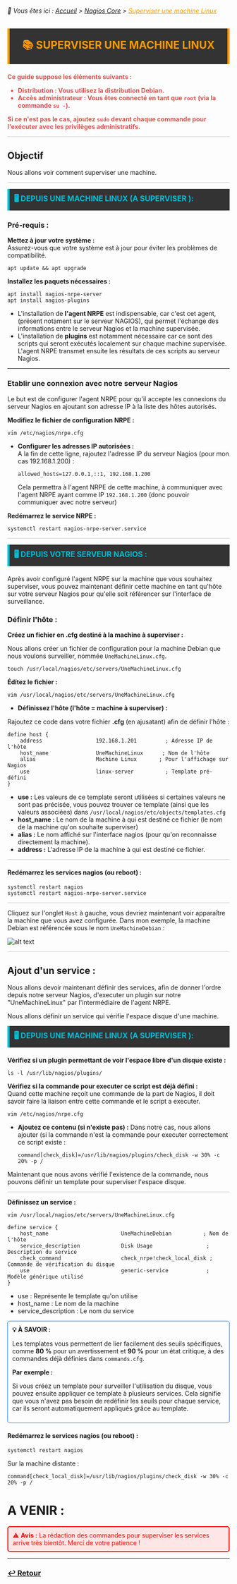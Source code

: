 <link rel="stylesheet" type="text/css" href="../../../assets/css/principal-theme.css">

###### 📂 Vous êtes ici : [Accueil](../../../index.md) > [Nagios Core](../../nagioscore-debian/index.md) > <a href="." style="color: #ff9900; text-decoration: underline;">Superviser une machine Linux</a>


<div style="background-color: #333; color: #fff; border-left: 5px solid #ff9900; border-right: 5px solid #ff9900; padding: 20px 25px; margin-bottom: 20px; text-align: center;">
  <strong style="font-size: 24px; color: #ff9900;">📚 SUPERVISER UNE MACHINE LINUX</strong>
</div>

<!-- Alerte importante concernant la distribution et les droits d'utilisateur -->
<div style="color: #d9534f; font-weight: bold; margin-bottom: 1em;">

  <p>Ce guide suppose les éléments suivants :</p>
  <ul>
    <li><strong>Distribution :</strong> Vous utilisez la distribution <strong>Debian</strong>.</li>
    <li><strong>Accès administrateur :</strong> Vous êtes connecté en tant que <code>root</code> (via la commande <code>su -</code>).</li>
  </ul>
  <p>Si ce n'est pas le cas, ajoutez <code>sudo</code> devant chaque commande pour l'exécuter avec les privilèges administratifs.</p>
</div>

<hr style="border: 1px solid #ccc; height: 1px; background-color: #ccc; border: none;">

## Objectif

Nous allons voir comment superviser une machine.

<hr style="border: 1px solid #ccc; height: 1px; background-color: #ccc; border: none;">


<!-- Section "Depuis votre serveur Nagios" avec un fond sombre, couleurs contrastées et texte clair -->
<div style="background-color: #333; color: #fff; border-left: 5px solid #00bcd4; padding: 10px 10px; margin-bottom: 20px;">
  <strong style="font-size: 17px; color: #00bcd4;">🖥️ DEPUIS UNE MACHINE LINUX (A SUPERVISER ):</strong>
</div>

### Pré-requis :  
**Mettez à jour votre système :**  
Assurez-vous que votre système est à jour pour éviter les problèmes de compatibilité.

```
apt update && apt upgrade
```


**Installez les paquets nécessaires :**  

```
apt install nagios-nrpe-server
apt install nagios-plugins
```
- L'installation de **l'agent NRPE** est indispensable, car c'est cet agent, (présent notament sur le serveur NAGIOS), qui permet l'échange des informations entre le serveur Nagios et la machine supervisée.
- L'installation de **plugins** est notamment nécessaire car ce sont des scripts  qui seront exécutés localement sur chaque machine supervisée. L'agent NRPE transmet ensuite les résultats de ces scripts au serveur Nagios.

---

### Etablir une connexion avec notre serveur Nagios  
Le but est de configurer l'agent NRPE pour qu'il accepte les connexions du serveur Nagios en ajoutant son adresse IP à la liste des hôtes autorisés.

**Modifiez le fichier de configuration NRPE :**  
```
vim /etc/nagios/nrpe.cfg
```

- **Configurer les adresses IP autorisées :**  
  A la fin de cette ligne, rajoutez l'adresse IP du serveur Nagios (pour mon cas 192.168.1.200) : 
  ```
  allowed_hosts=127.0.0.1,::1, 192.168.1.200
  ```

  Cela permettra à l'agent NRPE de cette machine, à communiquer avec l'agent NRPE ayant comme IP `192.168.1.200` (donc pouvoir communiquer avec notre serveur)

**Redémarrez le service NRPE :**  
```
systemctl restart nagios-nrpe-server.service
```

<hr style="border: 1px solid #ccc; height: 1px; background-color: #ccc; border: none;">

<!-- Section "Depuis votre serveur Nagios" avec un fond sombre, couleurs contrastées et texte clair -->
<div style="background-color: #333; color: #fff; border-left: 5px solid #00bcd4; padding: 10px 10px; margin-bottom: 20px;">
  <strong style="font-size: 17px; color: #00bcd4;">🖥️ DEPUIS VOTRE SERVEUR NAGIOS :</strong>
</div>

Après avoir configuré l'agent NRPE sur la machine que vous souhaitez superviser, vous pouvez maintenant définir cette machine en tant qu'hôte sur votre serveur Nagios pour qu'elle soit référencer sur l'interface de surveillance.



### Définir l'hôte :

**Créez un fichier en .cfg destiné à la machine à superviser :**  

Nous allons créer un fichier de configuration pour la machine Debian que nous voulons surveiller, nommée `UneMachineLinux.cfg`.

```
touch /usr/local/nagios/etc/servers/UneMachineLinux.cfg
```

**Éditez le fichier :**  

```
vim /usr/local/nagios/etc/servers/UneMachineLinux.cfg
```

- **Définissez l'hôte (l'hôte = machine à superviser) :**  

Rajoutez ce code dans votre fichier **.cfg** (en ajusatant) afin de définir l'hôte : 

    define host {
        address                 192.168.1.201         ; Adresse IP de l'hôte
        host_name               UneMachineLinux      ; Nom de l'hôte
        alias                   Machine Linux       ; Pour l'affichage sur Nagios
        use                     linux-server          ; Template pré-défini
    }

  - **use :** Les valeurs de ce template seront utilisées si certaines valeurs ne sont pas précisée, vous pouvez trouver ce template (ainsi que les valeurs associées) dans `/usr/local/nagios/etc/objects/templates.cfg`
  - **host_name :** Le nom de la machine à qui est destiné ce fichier (le nom de la machine qu'on souhaite superviser)
  - **alias :** Le nom affiché sur l'interface nagios (pour qu'on reconnaisse directement la machine).
  - **address :** L'adresse IP de la machine à qui est destiné ce fichier.


<hr style="border: 1px solid #ccc; height: 1px; background-color: #ccc; border: none;">

#### Redémarrez les services nagios (ou reboot) :

```
systemctl restart nagios
systemctl restart nagios-nrpe-server.service
```

<hr style="border: 1px solid #ccc; height: 1px; background-color: #ccc; border: none;">

Cliquez sur l'onglet `Host` à gauche, vous devriez maintenant voir apparaître la machine que vous avez configurée. Dans mon exemple, la machine Debian est référencée sous le nom `UneMachineDebian` :

![alt text](../../../assets/images/nagioshostslinux.png)

<hr style="border: 1px solid #ccc; height: 1px; background-color: #ccc; border: none;">

## Ajout d'un service :

Nous allons devoir maintenant définir des services, afin de donner l'ordre depuis notre serveur Nagios, d'executer un plugin sur notre "UneMachineLinux" par l'intermédiaire de l'agent NRPE.

Nous allons définir un service qui vérifie l'espace disque d'une machine.

<!-- Section "Depuis votre serveur Nagios" avec un fond sombre, couleurs contrastées et texte clair -->
<div style="background-color: #333; color: #fff; border-left: 5px solid #00bcd4; padding: 10px 10px; margin-bottom: 20px;">
  <strong style="font-size: 17px; color: #00bcd4;">🖥️ DEPUIS UNE MACHINE LINUX (A SUPERVISER ):</strong>
</div>

**Vérifiez si un plugin permettant de voir l'espace libre d'un disque existe :**

```
ls -l /usr/lib/nagios/plugins/
```

**Vérifiez si la commande pour executer ce script est déjà défini :**    
Quand cette machine reçoit une commande de la part de Nagios, il doit savoir faire la liaison entre cette commande et le script a executer.

```
vim /etc/nagios/nrpe.cfg
```
- **Ajoutez ce contenu (si n'existe pas) :**
Dans notre cas, nous allons ajouter (si la commande n'est la commande pour executer correctement ce script existe :
  ```
  command[check_disk]=/usr/lib/nagios/plugins/check_disk -w 30% -c 20% -p /
  ```

Maintenant que nous avons vérifié l'existence de la commande, nous pouvons définir un template pour superviser l'espace disque.

<hr style="border: 1px solid #ccc; height: 1px; background-color: #ccc; border: none;">


**Définissez un service  :**  

```
vim /usr/local/nagios/etc/servers/UneMachineLinux.cfg
```

```
define service {
    host_name                       UneMachineDebian          ; Nom de l'hôte
    service_description             Disk Usage                 ; Description du service
    check_command                   check_nrpe!check_local_disk ; Commande de vérification du disque
    use                             generic-service            ; Modèle générique utilisé
}
```
- use : Représente le template qu'on utilise
- host_name : Le nom de la machine
- service_description : Le nom du service

<div style="border: 1px solid #007BFF; border-radius: 5px; padding: 10px; margin: 1em 0;">
  <strong>💡 À SAVOIR :</strong>
  <p>Les templates vous permettent de lier facilement des seuils spécifiques, comme <strong>80 %</strong> pour un avertissement et <strong>90 %</strong> pour un état critique, à des commandes déjà définies dans <code>commands.cfg</code>.</p>

  <strong>Par exemple :</strong>
  <p>Si vous créez un template pour surveiller l'utilisation du disque, vous pouvez ensuite appliquer ce template à plusieurs services. Cela signifie que vous n'avez pas besoin de redéfinir les seuils pour chaque service, car ils seront automatiquement appliqués grâce au template.</p>
</div>


#### Redémarrez le services nagios (ou reboot) :

```
systemctl restart nagios
```


Sur la machine distante :
```
command[check_local_disk]=/usr/lib/nagios/plugins/check_disk -w 30% -c 20% -p /
```

# A VENIR : 
<div style="border: 2px solid red; color: red; padding: 10px; background-color: #ffe6e6; border-radius: 5px; width: fit-content; margin: 10px 0;">
    ⚠️ <strong>Avis :</strong> La rédaction des commandes pour superviser les services arrive très bientôt. Merci de votre patience !
</div>



---

### **[↩️ Retour](../index.md)**